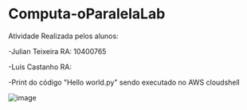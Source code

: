 # Computa-oParalelaLab

Atividade Realizada pelos alunos:


-Julian Teixeira RA: 10400765

-Luis Castanho RA:


-Print do código "Hello world.py" sendo executado no AWS cloudshell


![image](https://github.com/Julian-CT/Computa-oParalelaLab/assets/144359181/5b6e57b6-8f23-4751-8eaa-64aa6d289bb3)


